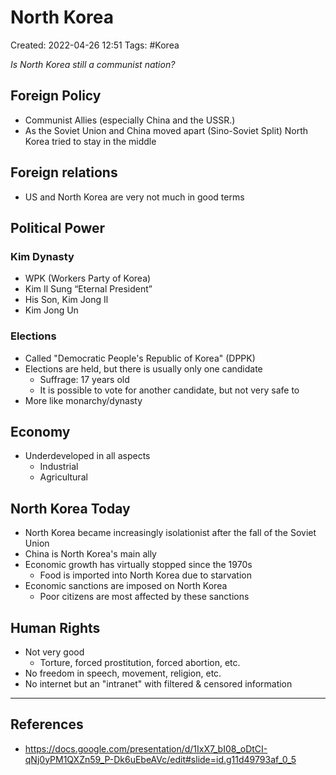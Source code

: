 # North Korea 
Created: 2022-04-26 12:51
Tags: #Korea 

*Is North Korea still a communist nation?*

## Foreign Policy 
- Communist Allies (especially China and the USSR.) 
- As the Soviet Union and China moved apart (Sino-Soviet Split) North Korea tried to stay in the middle 

## Foreign relations 
- US and North Korea are very not much in good terms 

## Political Power 
### Kim Dynasty 
-   WPK (Workers Party of Korea) 
-   Kim Il Sung “Eternal President” 
-   His Son, Kim Jong Il 
-   Kim Jong Un 

### Elections 
- Called "Democratic People's Republic of Korea" (DPPK) 
- Elections are held, but there is usually only one candidate 
	- Suffrage: 17 years old 
	- It is possible to vote for another candidate, but not very safe to 
- More like monarchy/dynasty 

## Economy 
- Underdeveloped in all aspects 
	- Industrial 
	- Agricultural 

## North Korea Today 
- North Korea became increasingly isolationist after the fall of the Soviet Union 
- China is North Korea's main ally 
- Economic growth has virtually stopped since the 1970s 
	- Food is imported into North Korea due to starvation 
- Economic sanctions are imposed on North Korea 
	- Poor citizens are most affected by these sanctions 

## Human Rights 
- Not very good 
	- Torture, forced prostitution, forced abortion, etc. 
- No freedom in speech, movement, religion, etc. 
- No internet but an "intranet" with filtered & censored information 

---
## References 
- https://docs.google.com/presentation/d/1IxX7_bI08_oDtCI-qNj0yPM1QXZn59_P-Dk6uEbeAVc/edit#slide=id.g11d49793af_0_5